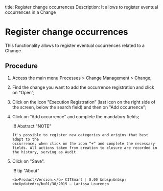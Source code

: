title: Register change occurrences
Description: It allows to register eventual occurrences in a Change
# Register change occurrences

This functionality allows to register eventual occurrences related to a Change.

Procedure
------------

1.  Access the main menu Processes \>
    Change Management \> Change;

2.  Find the change you want to add the occurrence registration and click on
    "Open”;

3.  Click on the icon "Execution Registration” (last icon on the right side of
    the screen, below the search field) and then on "Add occurrence”;

4.  Click on "Add occurrence" and complete the mandatory fields;

    !!! Abstract "NOTE"
        
        It's possible to register new categories and origins that best adapt to the
        occurrence, when click on the icon “+” and complete the necessary fields. All actions taken from creation to closure are recorded in the history, serving as Audit

5.  Click on "Save".

    !!! tip "About"

        <b>Product/Version:</b> CITSmart | 8.00 &nbsp;&nbsp;
        <b>Updated:</b>01/30/2019 – Larissa Lourenço


